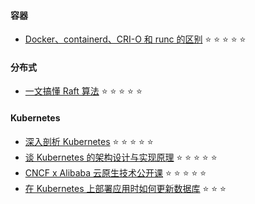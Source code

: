 

#### 容器
* [Docker、containerd、CRI-O 和 runc 的区别](https://www.tutorialworks.com/difference-docker-containerd-runc-crio-oci/) ⭐️ ⭐️ ⭐️ ⭐️ ⭐️

#### 分布式

* [一文搞懂 Raft 算法](https://www.cnblogs.com/xybaby/p/10124083.html#4943894) ⭐️ ⭐️ ⭐️ ⭐️ ⭐️

#### Kubernetes

* [深入剖析 Kubernetes](https://time.geekbang.org/column/intro/116) ⭐️ ⭐️ ⭐️ ⭐️ ⭐️
* [谈 Kubernetes 的架构设计与实现原理](https://draveness.me/tags/kubernetes) ⭐️ ⭐️ ⭐️ ⭐️ ⭐️
* [CNCF x Alibaba 云原生技术公开课](https://edu.aliyun.com/roadmap/cloudnative) ⭐️ ⭐️ ⭐️ ⭐️ ⭐️
* [在 Kubernetes 上部署应用时如何更新数据库](https://cloudnative.to/blog/running-database-migration-when-deploying-to-kubernetes/) ⭐️ ⭐️ ⭐️
